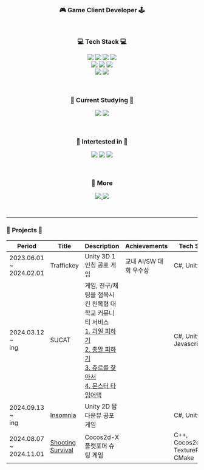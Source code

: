
<h3 align="center">
    🎮 Game Client Developer 🕹️
</h3>

</br>

<h3 align="center">
    💻 Tech Stack 💻
</h3>

<p align="center">
    <img src="https://img.shields.io/badge/C-0047AB?style=flat-square&logo=C&logoColor=white"/>
    <img src="https://img.shields.io/badge/C++-0067A3?style=flat-square&logo=c%2B%2B&logoColor=white"/>
    <img src="https://img.shields.io/badge/C%23-A374DB?style=flat-square&logo=Csharp&logoColor=white"/>
    <img src="https://img.shields.io/badge/Rust-FFFFFF?style=flat-square&logo=Rust&logoColor=black"/>
    
</br>
    <img src="https://img.shields.io/badge/Cocos2dX Engine-79EDFF?style=flat-square&logo=Cocos&logoColor=black"/>
    <img src="https://img.shields.io/badge/Unity Engine-000000?style=flat-square&logo=Unity&logoColor=white"/>
    <img src="https://img.shields.io/badge/CMake-D1180B?style=flat-square&logo=CMake&logoColor=black"/>
    
</br>
    <img src="https://img.shields.io/badge/Git-B90000?style=flat-square&logo=Git&logoColor=white"/>
    <img src="https://img.shields.io/badge/Github-FFFFFF?style=flat-square&logo=Github&logoColor=black"/>
</p>
</br>

<h3 align="center">
    📖 Current Studying 📖
</h3>

<p align="center">
    <img src="https://img.shields.io/badge/Unity Engine-000000?style=flat-square&logo=Unity&logoColor=white"/>
    <img src="https://img.shields.io/badge/OpenGL-FFFFFF?style=flat-square&logo=OpenGL&logoColor=blue"/>
</p>
</br>

<h3 align="center">
    🤤 Intertested in 🤤
</h3>

<p align="center">
    <img src="https://img.shields.io/badge/Unreal Engine-000000?style=flat-square&logo=Unreal Engine&logoColor=white"/>
    <img src="https://img.shields.io/badge/Bevy Engine-000000?style=flat-square&logo=Bevy&logoColor=white"/>
    <img src="https://img.shields.io/badge/Rust-FFFFFF?style=flat-square&logo=Rust&logoColor=black"/>
</p>
</br>

<h3 align="center">
    📲 More
</h3>

<p align="center">
  <a href="mailto: vwmartin@naver.com" alt="navermail">
    <img src="https://img.shields.io/badge/Naver-009630?logo=Naver&logoColor=white" />
  </a>

  <a href="_blank" target="_blank">
    <img src="https://img.shields.io/badge/-Obsidian-A45EE5?logo=Obsidian&logoColor=white" />
  </a>
</p>

</br>

----

<h3 align="left">
🚀 Projects 🚀
</h3>

| Period                          | Title                                             | Description                                                    | Achievements             | Tech Stack                         |
| ------------------------------- | ------------------------------------------------- | -------------------------------------------------------------- | ---------------------- | ---------------------------------- |
| 2023.06.01 <br>~<br> 2024.02.01 | Traffickey | Unity 3D 1인칭 공포 게임 | 교내 AI/SW 대회 우수상 | C#, Unity |
| 2024.03.12 <br>~<br> ing | SUCAT | 게임, 친구/채팅을 접목시킨 친목형 대학교 커뮤니티 서비스<br>[1. 과일 피하기](https://github.com/jxng-min/Avoid-Poop)<br>[2. 총알 피하기](https://github.com/jxng-min/Dont-Shoot-Slime)<br>[3. 츄르를 찾아서](https://github.com/jxng-min/Run-For-Churu)<br>[4. 몬스터 타임어택](https://github.com/jxng-min/The-savior-of-city) |  | C#, Unity, Javascript |
| 2024.09.13 <br>~<br> ing | [Insomnia](https://github.com/jxng-min/Insomnia) | Unity 2D 탑다운뷰 공포 게임 |  | C#, Unity |
| 2024.08.07 <br>~<br> 2024.11.01 | [Shooting Survival](https://github.com/jxng-min/Shooting-Survival) | Cocos2d-X 플랫포머 슈팅 게임 | | C++, Cocos2d-X, TexturePacker, CMake|
</br>
</div>
<!--
**Timothy-KJM/Timothy-KJM** is a ✨ _special_ ✨ repository because its `README.md` (this file) appears on your GitHub profile.

Here are some ideas to get you started:

- 🔭 I’m currently working on ...
- 🌱 I’m currently learning ...
- 👯 I’m looking to collaborate on ...
- 🤔 I’m looking for help with ...
- 💬 Ask me about ...
- 📫 How to reach me: ...
- 😄 Pronouns: ...
- ⚡ Fun fact: ...
-->
